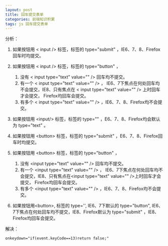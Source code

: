 ```yaml
---
layout: post
title: 回车提交表单
categories: 前端知识积累
tags: js 回车提交表单
---
```


分析：
1. 如果按钮用 < input /\> 标签，标签的 type="submit" ，IE6、7、8、Firefox回车时均提交。
2. 如果按钮用 < input /\> 标签，标签的 type="button" ，
	1. 没有 < input type="text" value="" /\> 回车均不提交。
	2. 有一个 < input type="text" value="" /\> ， IE6、7下焦点在何处回车均不会提交，IE8、只有焦点在 < input type="text" value="" /\> 上时回车才会提交， Firefox均回车会提交。
	3. 有多个 < input type="text" value="" /\> ，IE6、7、8、Firefox均不会提交。

3. 如果按钮用 <input/\> 标签，标签的 type="" ，E6、7、8、Firefox均会默认为 type="text" 。
4. 如果按钮用 \<button\> 标签，标签的 type="submit" ，E6、7、8、Firefox回车时均提交。
5. 如果按钮用 <button\> 标签，标签的 type="button" ，

	1. 没有 <input type="text" value="" /\> 回车均不提交。
	2. 有一个 <input type="text" value="" /\> ， IE6、7下焦点在何处回车均不会提交，IE8、只有焦点在<input type="text" value="" /\>上时回车才会提交， Firefox均回车会提交。
	3. 有多个 <input type="text" value="" /\> ，IE6、7、8、Firefox均不会提交。
6. 如果按钮用<button\>, 标签的 type='', IE6、7下默认的 type="button", IE6、7下焦点在何处回车均不提交，IE8、Firefox默认为 type="submit" ，IE8、Firefox均回车会提交。
 
解决：

```
onkeydown="if(event.keyCode==13)return false;"
```